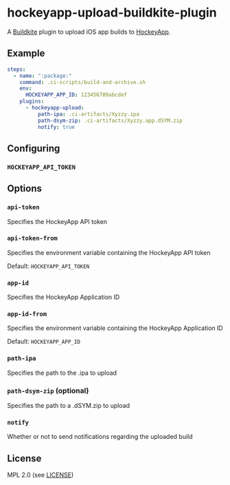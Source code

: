 # hockeyapp-upload-buildkite-plugin

A [Buildkite](https://buildkite.com/) plugin to upload iOS app builds to [HockeyApp](https://hockeyapp.net/).

## Example

```yml
steps:
  - name: ":package:"
    command: .ci-scripts/build-and-archive.sh
    env:
      HOCKEYAPP_APP_ID: 123456789abcdef
    plugins:
      - hockeyapp-upload:
          path-ipa: .ci-artifacts/Xyzzy.ipa
          path-dsym-zip: .ci-artifacts/Xyzzy.app.dSYM.zip
          notify: true
```

## Configuring

### `HOCKEYAPP_API_TOKEN`

## Options

### `api-token`

Specifies the HockeyApp API token

### `api-token-from`

Specifies the environment variable containing the HockeyApp API token

Default: `HOCKEYAPP_API_TOKEN`

### `app-id`

Specifies the HockeyApp Application ID

### `app-id-from`

Specifies the environment variable containing the HockeyApp Application ID

Default: `HOCKEYAPP_APP_ID`

### `path-ipa`

Specifies the path to the .ipa to upload

### `path-dsym-zip` (optional)

Specifies the path to a .dSYM.zip to upload

### `notify`

Whether or not to send notifications regarding the uploaded build

## License

MPL 2.0 (see [LICENSE](LICENSE))
